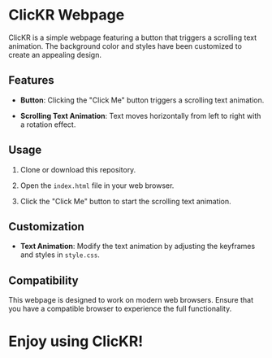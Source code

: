 # ClicKR Webpage

ClicKR is a simple webpage featuring a button that triggers a scrolling text animation. The background color and styles have been customized to create an appealing design.

## Features

- **Button**: Clicking the "Click Me" button triggers a scrolling text animation.

- **Scrolling Text Animation**: Text moves horizontally from left to right with a rotation effect.

## Usage

1. Clone or download this repository.

2. Open the `index.html` file in your web browser.

3. Click the "Click Me" button to start the scrolling text animation.

## Customization

- **Text Animation**: Modify the text animation by adjusting the keyframes and styles in `style.css`.

## Compatibility

This webpage is designed to work on modern web browsers. Ensure that you have a compatible browser to experience the full functionality.


# Enjoy using ClicKR!

